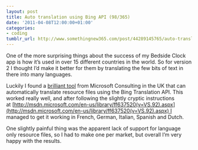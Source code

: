 ```yaml
---
layout: post
title: Auto translation using Bing API (98/365)
date: '2011-04-08T12:00:00+01:00'
categories:
- coding
tumblr_url: http://www.somethingnew365.com/post/44289145765/auto-translation-using-bing-api-98365
---
```

One of the more surprising things about the success of my Bedside Clock app is how it’s used in over 15 different countries in the world. So for version 2 I thought I’d make it better for them by translating the few bits of text in there into many languages.

Luckily I found a [brilliant tool](http://resxtranslatorbing.codeplex.com/) from Microsoft Consulting in the UK that can automatically translate resource files using the Bing Translation API. This worked really well, and after following the slightly cryptic instructions at [http://msdn.microsoft.com/en-us/library/ff637520(v=VS.92).aspx](http://msdn.microsoft.com/en-us/library/ff637520(v=VS.92).aspx) I managed to get it working in French, German, Italian, Spanish and Dutch.

One slightly painful thing was the apparent lack of support for language only resource files, so I had to make one per market, but overall I’m very happy with the results.
